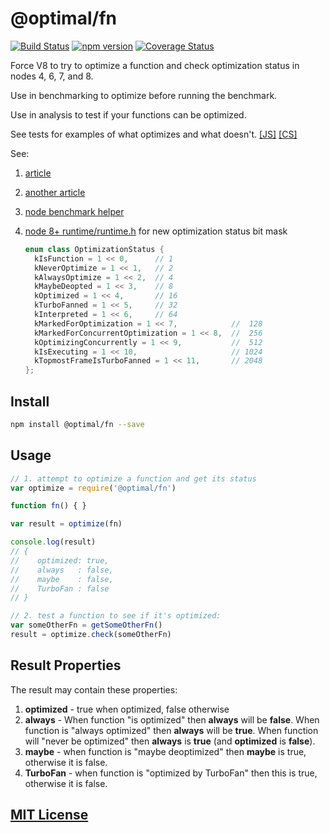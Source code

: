 # @optimal/fn
[![Build Status](https://travis-ci.org/elidoran/node-optimal-fn.svg?branch=master)](https://travis-ci.org/elidoran/node-optimal-fn)
[![npm version](https://badge.fury.io/js/%40optimal%2Ffn.svg)](http://badge.fury.io/js/%40optimal%2Ffn)
[![Coverage Status](https://coveralls.io/repos/github/elidoran/node-optimal-fn/badge.svg?branch=master)](https://coveralls.io/github/elidoran/node-optimal-fn?branch=master)

Force V8 to try to optimize a function and check optimization status in nodes 4, 6, 7, and 8.

Use in benchmarking to optimize before running the benchmark.

Use in analysis to test if your functions can be optimized.

See tests for examples of what optimizes and what doesn't. [[JS]](https://github.com/elidoran/node-optimal-fn/tree/master/test/lib/js) [[CS]](https://github.com/elidoran/node-optimal-fn/tree/master/test/lib/coffee)

See:

1. [article](https://github.com/petkaantonov/bluebird/wiki/Optimization-killers)
2. [another article](http://www.aerospike.com/blog/node-on-fire/)
3. [node benchmark helper](https://github.com/nodejs/node/blob/master/benchmark/common.js#L213-L225)
4. [node 8+ runtime/runtime.h](https://github.com/v8/v8/blob/master/src/runtime/runtime.h) for new optimization status bit mask

    ```c++
    enum class OptimizationStatus {
      kIsFunction = 1 << 0,      // 1
      kNeverOptimize = 1 << 1,   // 2
      kAlwaysOptimize = 1 << 2,  // 4
      kMaybeDeopted = 1 << 3,    // 8
      kOptimized = 1 << 4,       // 16
      kTurboFanned = 1 << 5,     // 32
      kInterpreted = 1 << 6,     // 64
      kMarkedForOptimization = 1 << 7,            //  128
      kMarkedForConcurrentOptimization = 1 << 8,  //  256
      kOptimizingConcurrently = 1 << 9,           //  512
      kIsExecuting = 1 << 10,                     // 1024
      kTopmostFrameIsTurboFanned = 1 << 11,       // 2048
    };
    ```

## Install

```sh
npm install @optimal/fn --save
```


## Usage

```javascript
// 1. attempt to optimize a function and get its status
var optimize = require('@optimal/fn')

function fn() { }

var result = optimize(fn)

console.log(result)
// {
//    optimized: true,
//    always   : false,
//    maybe    : false,
//    TurboFan : false
// }

// 2. test a function to see if it's optimized:
var someOtherFn = getSomeOtherFn()
result = optimize.check(someOtherFn)
```

## Result Properties

The result may contain these properties:

1. **optimized** - true when optimized, false otherwise
2. **always** - When function "is optimized" then **always** will be **false**. When function is "always optimized" then **always** will be **true**. When function will "never be optimized" then **always** is **true** (and **optimized** is **false**).
3. **maybe** - when function is "maybe deoptimized" then **maybe** is true, otherwise it is false.
4. **TurboFan** - when function is "optimized by TurboFan" then this is true, otherwise it is false.


## [MIT License](LICENSE)
